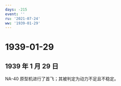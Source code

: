 ```yaml
---
days: -215
event: ''
ru: '2021-07-24'
ww: '1939-01-29'
---
```


# 1939-01-29

## 1939 年 1 月 29 日

NA-40 原型机进行了首飞；其被判定为动力不足且不稳定。